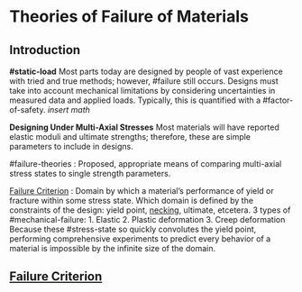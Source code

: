 # Theories of Failure of Materials

## Introduction
**#static-load**
Most parts today are designed by people of vast experience with tried and true methods; however, #failure still occurs.
Designs must take into account mechanical limitations by considering uncertainties in measured data and applied loads.
Typically, this is quantified with a #factor-of-safety.
*insert math*

**Designing Under Multi-Axial Stresses**
Most materials will have reported elastic moduli and ultimate strengths; therefore, these are simple parameters to include in designs.

#failure-theories
: Proposed, appropriate means of comparing multi-axial stress states to single strength parameters.

[Failure Criterion](failure-criterion.md)
: Domain by which a material’s performance of yield or fracture within some stress state.
Which domain is defined by the constraints of the design: yield point, [necking](necking.md), ultimate, etcetera.
3 types of #mechanical-failure:
    1. Elastic
    2. Plastic deformation
    3. Creep deformation
Because these #stress-state so quickly convolutes the yield point, performing comprehensive experiments to predict every behavior of a material is impossible by the infinite size of the domain.



## [Failure Criterion](failure-criterion.md)